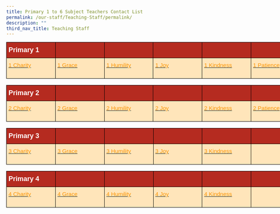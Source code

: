 ```yaml
---
title: Primary 1 to 6 Subject Teachers Contact List
permalink: /our-staff/Teaching-Staff/permalink/
description: ""
third_nav_title: Teaching Staff
---
```

<style type="text/css">
.tg  {border-collapse:collapse;border-spacing:0;margin:0px auto;}
.tg td{border-color:black;border-style:solid;border-width:1px;font-family:Arial, sans-serif;font-size:14px;
  overflow:hidden;padding:10px 5px;word-break:normal;}
.tg th{border-color:black;border-style:solid;border-width:1px;font-family:Arial, sans-serif;font-size:14px;
  font-weight:normal;overflow:hidden;padding:10px 5px;word-break:normal;}
.tg .tg-h4gs{background-color:#FFE5BA;color:#FC9400;font-size:15px;text-align:left;text-decoration:underline;vertical-align:top}
.tg .tg-ykfa{background-color:#B52B20;color:#FFF;font-size:18px;font-weight:bold;text-align:left;vertical-align:middle}
.tg .tg-p9nn{background-color:#b52b20;font-size:18px;text-align:left;vertical-align:middle}
</style>
<table class="tg" style="undefined;table-layout: fixed; width: 786px">
<colgroup>
<col style="width: 131px">
<col style="width: 131px">
<col style="width: 131px">
<col style="width: 131px">
<col style="width: 131px">
<col style="width: 131px">
</colgroup>
<tbody>
  <tr>
    <td class="tg-ykfa"><span style="font-weight:bold;color:#FFF;background-color:#B52B20">Primary 1</span></td>
    <td class="tg-ykfa"></td>
    <td class="tg-ykfa"></td>
    <td class="tg-ykfa"></td>
    <td class="tg-ykfa"></td>
    <td class="tg-p9nn"><span style="color:#000"> </span></td>
  </tr>
  <tr>
    <td class="tg-h4gs"><a href="/files/1%20Charity.pdf" target="_blank" rel="noopener noreferrer"><span style="color:#FC9400">1 Charity</span></a><br><br></td>
    <td class="tg-h4gs"><a href="/files/1%20Grace.pdf" target="_blank" rel="noopener noreferrer"><span style="color:#FC9400">1 Grace</span></a><br><br></td>
    <td class="tg-h4gs"><a href="/files/1%20Humility.pdf" target="_blank" rel="noopener noreferrer"><span style="color:#FC9400">1 Humility</span></a><br><br></td>
    <td class="tg-h4gs"><a href="/files/1%20Joy.pdf" target="_blank" rel="noopener noreferrer"><span style="color:#FC9400">1 Joy</span></a><br><br></td>
    <td class="tg-h4gs"><a href="/files/1%20Kindness.pdf" target="_blank" rel="noopener noreferrer"><span style="color:#FC9400">1 Kindness</span></a><br><br></td>
    <td class="tg-h4gs"><a href="/files/1%20Patience.pdf" target="_blank" rel="noopener noreferrer"><span style="color:#FC9400">1 Patience</span></a><br><br></td>
  </tr>
</tbody>
</table>

<br>

<style type="text/css">
.tg  {border-collapse:collapse;border-spacing:0;margin:0px auto;}
.tg td{border-color:black;border-style:solid;border-width:1px;font-family:Arial, sans-serif;font-size:14px;
  overflow:hidden;padding:10px 5px;word-break:normal;}
.tg th{border-color:black;border-style:solid;border-width:1px;font-family:Arial, sans-serif;font-size:14px;
  font-weight:normal;overflow:hidden;padding:10px 5px;word-break:normal;}
.tg .tg-h4gs{background-color:#FFE5BA;color:#FC9400;font-size:15px;text-align:left;text-decoration:underline;vertical-align:top}
.tg .tg-ykfa{background-color:#B52B20;color:#FFF;font-size:18px;font-weight:bold;text-align:left;vertical-align:middle}
.tg .tg-p9nn{background-color:#b52b20;font-size:18px;text-align:left;vertical-align:middle}
</style>
<table class="tg" style="undefined;table-layout: fixed; width: 786px">
<colgroup>
<col style="width: 131px">
<col style="width: 131px">
<col style="width: 131px">
<col style="width: 131px">
<col style="width: 131px">
<col style="width: 131px">
</colgroup>
<tbody>
  <tr>
    <td class="tg-ykfa"><span style="font-weight:bold;color:#FFF;background-color:#B52B20">Primary 2</span></td>
    <td class="tg-ykfa"></td>
    <td class="tg-ykfa"></td>
    <td class="tg-ykfa"></td>
    <td class="tg-ykfa"></td>
    <td class="tg-p9nn"><span style="color:#000"> </span></td>
  </tr>
  <tr>
    <td class="tg-h4gs"><a href="/files/2%20Charity.pdf" target="_blank" rel="noopener noreferrer"><span style="color:#FC9400">2 Charity</span></a><br><br></td>
    <td class="tg-h4gs"><a href="/files/2%20Grace.pdf" target="_blank" rel="noopener noreferrer"><span style="color:#FC9400">2 Grace</span></a><br><br></td>
    <td class="tg-h4gs"><a href="/files/2-Humility.pdf" target="_blank" rel="noopener noreferrer"><span style="color:#FC9400">2 Humility</span></a><br><br></td>
    <td class="tg-h4gs"><a href="/files/2-Joy.pdf" target="_blank" rel="noopener noreferrer"><span style="color:#FC9400">2 Joy</span></a><br><br></td>
    <td class="tg-h4gs"><a href="/files/2-Kindness.pdf" target="_blank" rel="noopener noreferrer"><span style="color:#FC9400">2 Kindness</span></a><br><br></td>
    <td class="tg-h4gs"><a href="/files/2-Patience.pdf" target="_blank" rel="noopener noreferrer"><span style="color:#FC9400">2 Patience</span></a><br><br></td>
  </tr>
</tbody>
</table>


<br>

<style type="text/css">
.tg  {border-collapse:collapse;border-spacing:0;margin:0px auto;}
.tg td{border-color:black;border-style:solid;border-width:1px;font-family:Arial, sans-serif;font-size:14px;
  overflow:hidden;padding:10px 5px;word-break:normal;}
.tg th{border-color:black;border-style:solid;border-width:1px;font-family:Arial, sans-serif;font-size:14px;
  font-weight:normal;overflow:hidden;padding:10px 5px;word-break:normal;}
.tg .tg-h4gs{background-color:#FFE5BA;color:#FC9400;font-size:15px;text-align:left;text-decoration:underline;vertical-align:top}
.tg .tg-ykfa{background-color:#B52B20;color:#FFF;font-size:18px;font-weight:bold;text-align:left;vertical-align:middle}
.tg .tg-p9nn{background-color:#b52b20;font-size:18px;text-align:left;vertical-align:middle}
</style>
<table class="tg" style="undefined;table-layout: fixed; width: 786px">
<colgroup>
<col style="width: 131px">
<col style="width: 131px">
<col style="width: 131px">
<col style="width: 131px">
<col style="width: 131px">
<col style="width: 131px">
</colgroup>
<tbody>
  <tr>
    <td class="tg-ykfa"><span style="font-weight:bold;color:#FFF;background-color:#B52B20">Primary 3</span></td>
    <td class="tg-ykfa"></td>
    <td class="tg-ykfa"></td>
    <td class="tg-ykfa"></td>
    <td class="tg-ykfa"></td>
    <td class="tg-p9nn"><span style="color:#000"> </span></td>
  </tr>
  <tr>
    <td class="tg-h4gs"><a href="/files/3-Charity.pdf" target="_blank" rel="noopener noreferrer"><span style="color:#FC9400">3 Charity</span></a><br><br></td>
    <td class="tg-h4gs"><a href="/files/3-Grace.pdf" target="_blank" rel="noopener noreferrer"><span style="color:#FC9400">3 Grace</span></a><br><br></td>
    <td class="tg-h4gs"><a href="/files/3-Humility.pdf" target="_blank" rel="noopener noreferrer"><span style="color:#FC9400">3 Humility</span></a><br><br></td>
    <td class="tg-h4gs"><a href="/files/3-Joy.pdf" target="_blank" rel="noopener noreferrer"><span style="color:#FC9400">3 Joy</span></a><br><br></td>
    <td class="tg-h4gs"><a href="/files/3-Kindness.pdf" target="_blank" rel="noopener noreferrer"><span style="color:#FC9400">3 Kindness</span></a><br><br></td>
    <td class="tg-h4gs"></td>
  </tr>
</tbody>
</table>


<br>

<style type="text/css">
.tg  {border-collapse:collapse;border-spacing:0;margin:0px auto;}
.tg td{border-color:black;border-style:solid;border-width:1px;font-family:Arial, sans-serif;font-size:14px;
  overflow:hidden;padding:10px 5px;word-break:normal;}
.tg th{border-color:black;border-style:solid;border-width:1px;font-family:Arial, sans-serif;font-size:14px;
  font-weight:normal;overflow:hidden;padding:10px 5px;word-break:normal;}
.tg .tg-h4gs{background-color:#FFE5BA;color:#FC9400;font-size:15px;text-align:left;text-decoration:underline;vertical-align:top}
.tg .tg-ykfa{background-color:#B52B20;color:#FFF;font-size:18px;font-weight:bold;text-align:left;vertical-align:middle}
.tg .tg-p9nn{background-color:#b52b20;font-size:18px;text-align:left;vertical-align:middle}
</style>
<table class="tg" style="undefined;table-layout: fixed; width: 786px">
<colgroup>
<col style="width: 131px">
<col style="width: 131px">
<col style="width: 131px">
<col style="width: 131px">
<col style="width: 131px">
<col style="width: 131px">
</colgroup>
<tbody>
  <tr>
    <td class="tg-ykfa"><span style="font-weight:bold;color:#FFF;background-color:#B52B20">Primary 4</span></td>
    <td class="tg-ykfa"></td>
    <td class="tg-ykfa"></td>
    <td class="tg-ykfa"></td>
    <td class="tg-ykfa"></td>
    <td class="tg-p9nn"><span style="color:#000"> </span></td>
  </tr>
  <tr>
    <td class="tg-h4gs"><a href="/files/4%20Charity%20-%20to%20reupdate.pdf" target="_blank" rel="noopener noreferrer"><span style="color:#FC9400">4 Charity</span></a><br><br></td>
    <td class="tg-h4gs"><a href="/files/4-Grace.pdf" target="_blank" rel="noopener noreferrer"><span style="color:#FC9400">4 Grace</span></a><br><br></td>
    <td class="tg-h4gs"><a href="/files/4-Humility.pdf" target="_blank" rel="noopener noreferrer"><span style="color:#FC9400">4 Humility</span></a><br><br></td>
    <td class="tg-h4gs"><a href="/files/4-Joy.pdf" target="_blank" rel="noopener noreferrer"><span style="color:#FC9400">4 Joy</span></a><br><br></td>
    <td class="tg-h4gs"><a href="/files/4-Kindness.pdf" target="_blank" rel="noopener noreferrer"><span style="color:#FC9400">4 Kindness</span></a><br><br></td>
    <td class="tg-h4gs"></td>
  </tr>
</tbody>
</table>